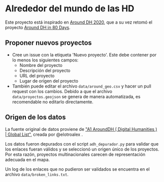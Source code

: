 # Alrededor del mundo de las HD

Este proyecto está inspirado en  [Around DH 2020](https://arounddh.org/), que a su vez retomó el proyecto [Around DH in 80 Days](http://arounddh.elotroalex.com/).

## Proponer nuevos proyectos

* Cree un issue con la etiqueta 'Nuevo proyecto'. Este debe contener por lo menos los siguientes campos: 
  * Nombre del proyecto
  * Descripción del proyecto
  * URL del proyecto
  * Lugar de origen del proyecto
* También puede editar el archivo `data/around_geo.csv` y hacer un pull request con los cambios. Debido a que el archivo `data/proyectos.geojson` se genera de manera automatizada, es recomendable no editarlo directamente.

## Origen de los datos

La fuente original de datos proviene de ["A1 AroundDH ( Digital Humanities ) | Global List"](https://docs.google.com/spreadsheets/d/1_PNv9Jlw_QlUh6SeYJrGYFucoRzlZAfLf7OouWu-qe4/edit?usp=sharing), creada por @elotroalex .

Los datos fueron depurados con el script `adh_depurador.py` para validar que los enlaces fueran válidos y se seleccionó un origen único de los proyectos. Por esta razón, proyectos multinacionales carecen de representación adecuada en el mapa.

Un log de los enlaces que no pudieron ser validados se encuentra en el archivo `data/broken_links.txt`.
